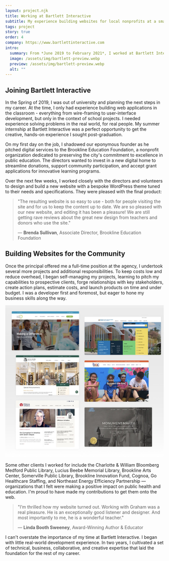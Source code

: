 ```yaml
---
layout: project.njk
title: Working at Bartlett Interactive
subtitle: My experience building websites for local nonprofits at a small Concord-based agency.
tags: project
story: true
order: 4
company: https://www.bartlettinteractive.com
intro:
  summary: From *June 2019 to February 2021*, I worked at Bartlett Interactive, a digital agency, building websites for nonprofits in the Greater Boston area. Collaborating with designers, project managers, senior developers, and a wide variety of clients, I honed my technical skills and learned about the broader operations of the business.
  image: /assets/img/bartlett-preview.webp
  preview: /assets/img/bartlett-preview.webp
  alt: ""
---
```


## Joining Bartlett Interactive

In the Spring of 2019, I was out of university and planning the next steps in my career. At the time, I only had experience building web applications in the classroom - everything from wire-framing to user-interface development, but only in the context of school projects. I needed experience solving problems in the real world, for real people. My summer internship at Bartlett Interactive was a perfect opportunity to get the creative, hands-on experience I sought post-graduation.

On my first day on the job, I shadowed our eponymous founder as he pitched digital services to the Brookline Education Foundation, a nonprofit organization dedicated to preserving the city's commitment to excellence in public education. The directors wanted to invest in a new digital home to streamline donations, support community participation, and accept grant applications for innovative learning programs.

Over the next few weeks, I worked closely with the directors and volunteers to design and build a new website with a bespoke WordPress theme tuned to their needs and specifications. They were pleased with the final product:

> "The resulting website is so easy to use - both for people visiting the site and for us to keep the content up to date. We are so pleased with our new website, and editing it has been a pleasure! We are still getting rave reviews about the great new design from teachers and donors who use the site."
> 
> — **Brenda Sullivan**, Associate Director, Brookline Education Foundation

## Building Websites for the Community

Once the principal offered me a full-time position at the agency, I undertook several more projects and additional responsibilities. To keep costs low and reduce overhead, I began self-managing my projects, learning to pitch my capabilities to prospective clients, forge relationships with key stakeholders, create action plans, estimate costs, and launch products on time and under budget. I was a developer first and foremost, but eager to hone my business skills along the way.

<img class="content-img" src="/assets/img/bartlett-projects.webp" alt="">

Some other clients I worked for include the Charlotte & William Bloomberg Medford Public Library, Lucius Beebe Memorial Library, Brookline Arts Center, Somerville Public Library, Brookline Innovation Fund, Cognoa, Go Healthcare Staffing, and Northeast Energy Efficiency Partnership — organizations that I felt were making a positive impact on public health and education. I'm proud to have made my contributions to get them onto the web.

> "I’m thrilled how my website turned out. Working with Graham was a real pleasure. He is an exceptionally good listener and designer. And most importantly to me, he is a wonderful teacher."
> 
> — **Linda Booth Sweeney**, Award-Winning Author & Educator

I can't overstate the importance of my time at Bartlett Interactive. I began with little real-world development experience. In two years, I cultivated a set of technical, business, collaborative, and creative expertise that laid the foundation for the rest of my career.